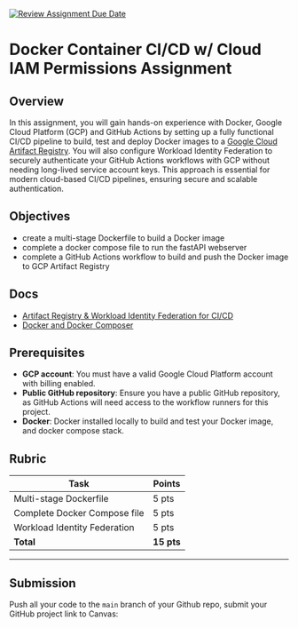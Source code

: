 [![Review Assignment Due Date](https://classroom.github.com/assets/deadline-readme-button-22041afd0340ce965d47ae6ef1cefeee28c7c493a6346c4f15d667ab976d596c.svg)](https://classroom.github.com/a/MO2ZMjEd)
# Docker Container CI/CD w/ Cloud IAM Permissions Assignment

## **Overview**
In this assignment, you will gain hands-on experience with Docker, Google Cloud Platform (GCP) and GitHub Actions by setting up a fully functional CI/CD pipeline to build, test and deploy Docker images to a [Google Cloud Artifact Registry](#artifact-registry). You will also configure Workload Identity Federation to securely authenticate your GitHub Actions workflows with GCP without needing long-lived service account keys. This approach is essential for modern cloud-based CI/CD pipelines, ensuring secure and scalable authentication.

## **Objectives**
- create a multi-stage Dockerfile to build a Docker image
- complete a docker compose file to run the fastAPI webserver
- complete a GitHub Actions workflow to build and push the Docker image to GCP Artifact Registry


## **Docs**
- [Artifact Registry & Workload Identity Federation for CI/CD](./docs/artifact-registry.md)
- [Docker and Docker Composer](./docs/docker.md)


## **Prerequisites**
- **GCP account**: You must have a valid Google Cloud Platform account with billing enabled.
- **Public GitHub repository**: Ensure you have a public GitHub repository, as GitHub Actions will need access to the workflow runners for this project.
- **Docker**: Docker installed locally to build and test your Docker image, and docker compose stack.

## **Rubric**

| Task                          | Points |
|--------------------------------|--------|
| Multi-stage Dockerfile         | 5 pts  |
| Complete Docker Compose file   | 5 pts  |
| Workload Identity Federation   | 5 pts  |
| **Total**                      | **15 pts** |

---

## Submission
Push all your code to the `main` branch of your Github repo, submit your GitHub project link to Canvas:


